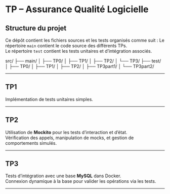 # TP – **Assurance Qualité Logicielle**

## Structure du projet

Ce dépôt contient les fichiers sources et les tests organisés comme suit :
Le répertoire `main` contient le code source des différents TPs.  
Le répertoire `test` contient les tests unitaires et d’intégration associés.

src/
├── main/
│   ├── TP0/
│   ├── TP1/
│   ├── TP2/
│   └── TP3/
├── test/
│   ├── TP0/
│   ├── TP1/
│   ├── TP2/
│   ├── TP3part1/
│   └── TP3part2/


---

## TP1

Implémentation de tests unitaires simples.

---

## TP2

Utilisation de **Mockito** pour les tests d’interaction et d’état.  
Vérification des appels, manipulation de mocks, et gestion de comportements simulés.

---

## TP3

Tests d’intégration avec  une base **MySQL** dans Docker.  
Connexion dynamique à la base pour valider les opérations via les tests.

---
